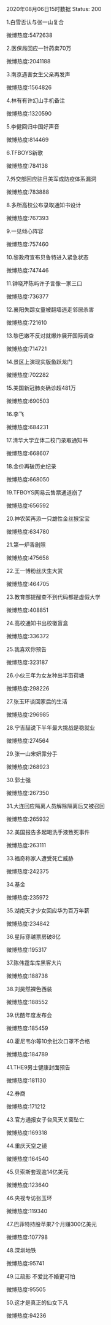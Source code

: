 2020年08月06日15时数据
Status: 200

1.白雪否认与张一山复合

微博热度:5472638

2.医保局回应一针药卖70万

微博热度:2041188

3.南京遇害女生父亲再发声

微博热度:1564826

4.林有有许幻山手机备注

微博热度:1320590

5.李健回归中国好声音

微博热度:814469

6.TFBOYS新歌

微博热度:784138

7.外交部回应驻日美军成防疫体系漏洞

微博热度:783888

8.多所高校公布录取通知书设计

微博热度:767393

9.一见倾心阵容

微博热度:757460

10.黎政府宣布贝鲁特进入紧急状态

微博热度:747446

11.钟晓芹陈屿许子言像一家三口

微博热度:736377

12.襄阳失踪女童被翻墙逃走邻居杀害

微博热度:721610

13.黎巴嫩不反对就爆炸展开国际调查

微博热度:714721

14.景区上演现实版鱼跃龙门

微博热度:702282

15.美国新冠肺炎确诊超481万

微博热度:690503

16.李飞

微博热度:684231

17.清华大学立体二校门录取通知书

微博热度:668607

18.金价再破历史纪录

微博热度:668050

19.TFBOYS网易云售票通道崩了

微博热度:656592

20.神农架再添一只雄性金丝猴宝宝

微博热度:634780

21.第一炉香剧照

微博热度:475658

22.王一博粉丝庆生大赏

微博热度:464705

23.教育部提醒查不到代码都是虚假大学

微博热度:408851

24.高校通知书出校徽盲盒

微博热度:336372

25.我喜欢你预告

微博热度:323187

26.小伙三年为女友种出半亩荷塘

微博热度:298226

27.张玉环谈回家后的生活

微博热度:296985

28.宁吉喆说下半年最大挑战是稳就业

微博热度:274564

29.张一山宋妍霏分手

微博热度:268923

30.郭士强

微博热度:267350

31.大连回应隔离人员解除隔离后又被召回

微博热度:265932

32.美国报告多起喝洗手液致死事件

微博热度:263111

33.福奇称家人遭受死亡威胁

微博热度:242375

34.基金

微博热度:235972

35.湖南天才少女回应华为百万年薪

微博热度:234842

36.星际穿越票房破8亿

微博热度:195317

37.陈伟霆车库黑客大片

微博热度:188738

38.刘昊然裸色西装

微博热度:188552

39.优酷年度发布会

微博热度:185459

40.霍尼韦尔等10余批次口罩不合格

微博热度:184789

41.THE9男士健康封面预告

微博热度:181130

42.券商

微博热度:171212

43.官方通报女子台风天关窗坠亡

微博热度:169318

44.重庆天空之镜

微博热度:164540

45.贝索斯套现逾14亿美元

微博热度:123640

46.央视专访张玉环

微博热度:119340

47.巴菲特持股苹果7个月赚300亿美元

微博热度:107798

48.深圳地铁

微博热度:95741

49.江疏影 不爱比不婚更可怕

微博热度:95505

50.这才是真正的仙女下凡

微博热度:94236

